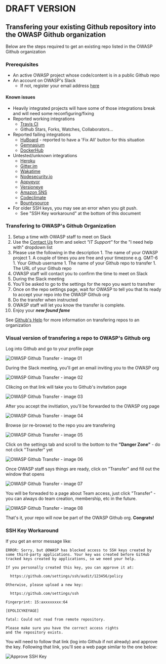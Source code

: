 # DRAFT VERSION

## Transfering your existing Github repository into the OWASP Github organization

Below are the steps required to get an existing repo listed in the OWASP Github organization

### Prerequisites

* An active OWASP project whose code/content is in a public Github repo
* An account on OWASP's Slack 
  * If not, register your email address [here](http://owasp.herokuapp.com/)

#### Known issues

* Heavily integrated projects will have some of those integrations break and will need some reconfiguring/fixing
* Reported working integrations
  * [Travis CI](https://travis-ci.org/)
  * Github Stars, Forks, Watches, Collaborators...
* Reported failing integrations
  * [HuBoard](https://huboard.com/) - reported to have a 'Fix All' button for this situation
  * [Gemnasium](https://gemnasium.com/)
  * [DockerHub](https://hub.docker.com/)
* Untested/unknown integrations
  * [Heroku](https://www.heroku.com/)
  * [Gitter.im](https://gitter.im/)
  * [Wakatime](https://wakatime.com/)
  * [Nodesecurity.io](https://nodesecurity.io/)
  * [Appveyor](https://www.appveyor.com/)
  * [Versioneye](https://www.versioneye.com/)
  * [Amazon SNS](https://aws.amazon.com/sns/)
  * [Codeclimate](https://codeclimate.com/)
  * [Bountysource](https://www.bountysource.com/)
* For older SSH keys, you may see an error when you git push.
  * See "SSH Key workaround" at the bottom of this document

### Transfering to OWASP's Github Organization

1. Setup a time with OWASP staff to meet on Slack
  1. Use the [Contact Us](https://www.tfaforms.com/308703) form and select _"IT Support"_ for the "I need help with" dropdown list
  1. Please use the following in the description
    1. The name of your OWASP project
    1. A couple of times you are free and your timezone e.g. GMT-6
    1. Your Github username
    1. The name of your Github repo to transfer
    1. The URL of your Github repo
1. OWASP staff will contact you to confirm the time to meet on Slack
1. During the Slack meeting
  1. You'll be asked to go to the settings for the repo you want to transfrer
  1. Once on the repo settings page, wait for OWASP to tell you that its ready to accept your repo into the OWASP Github org
  1. Do the transfer when instructed
  1. OWASP staff will let you know the transfer is complete.
1. Enjoy your **_new found fame_**

See [Github's Help](https://help.github.com/articles/transferring-a-repository-owned-by-your-personal-account/#transferring-to-an-organization) for more information on transfering repos to an organization

### Visual version of transfering a repo to OWASP's Github org


Log into Github and go to your profile page

![OWASP Github Transfer - image 01](https://github.com/OWASP/owasp-projects-redux/raw/master/github-org/images/owasp-github-transfer-01.png "Go to your profile page on Github")

During the Slack meeting, you'll get an email inviting you to the OWASP org

![OWASP Github Transfer - image 02](https://github.com/OWASP/owasp-projects-redux/raw/master/github-org/images/owasp-github-transfer-02.png "Email invite to the OWASP Github org")

Clikcing on that link will take you to Github's invitation page

![OWASP Github Transfer - image 03](https://github.com/OWASP/owasp-projects-redux/raw/master/github-org/images/owasp-github-transfer-03.png "Github page inviting you to the OWASP org")

After you accept the invitiation, you'll be forwarded to the OWASP org page

![OWASP Github Transfer - image 04](https://github.com/OWASP/owasp-projects-redux/raw/master/github-org/images/owasp-github-transfer-04.png "Github page welcoming you to the OWASP org")

Browse (or re-browse) to the repo you are transfering

![OWASP Github Transfer - image 05](https://github.com/OWASP/owasp-projects-redux/raw/master/github-org/images/owasp-github-transfer-05.png "Go to the repo you are transfering")

Click on the settings tab and scroll to the bottom to the **"Danger Zone"** - do not click "Transfer" yet

![OWASP Github Transfer - image 06](https://github.com/OWASP/owasp-projects-redux/raw/master/github-org/images/owasp-github-transfer-06.png "Under the settings tab, scroll to the Danger Zone - no clicking yet")

Once OWASP staff says things are ready, click on "Transfer" and fill out the window that opens

![OWASP Github Transfer - image 07](https://github.com/OWASP/owasp-projects-redux/raw/master/github-org/images/owasp-github-transfer-07.png "Click Transfer and fill out the window that pops up")

You will be forwaded to a page about Team access, just click "Transfer" - you can always do team creation, membership, etc in the future.

![OWASP Github Transfer - image 08](https://github.com/OWASP/owasp-projects-redux/raw/master/github-org/images/owasp-github-transfer-08.png "You can skip Team access for now")

That's it, your repo will now be part of the OWASP Github org.  **Congrats!**

### SSH Key Workaround

If you get an error message like:

```
ERROR: Sorry, but @OWASP has blocked access to SSH keys created by some third-party applications. Your key was created before GitHub tracked keys created by applications, so we need your help.

If you personally created this key, you can approve it at:

  https://github.com/settings/ssh/audit/123456/policy

Otherwise, please upload a new key:

  https://github.com/settings/ssh

Fingerprint: 15:axxxxxxxx:64

[EPOLICYKEYAGE]

fatal: Could not read from remote repository.

Please make sure you have the correct access rights
and the repository exists.
```

You will need to follow that link (log into Github if not already) and approve the key.  Following that link, you'll see a web page similar to the one below:

![Approve SSH Key](https://github.com/OWASP/owasp-projects-redux/raw/master/github-org/images/ssh-key-approve.png "Approve your previous SSH key if you uploaded it")



